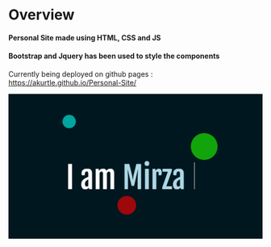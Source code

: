 # Overview

#### Personal Site made using HTML, CSS and JS

#### Bootstrap and Jquery has been used to style the components


Currently being deployed on github pages : https://akurtle.github.io/Personal-Site/


![Alt text](Images/MirzaSite.png?raw=true "Title")
